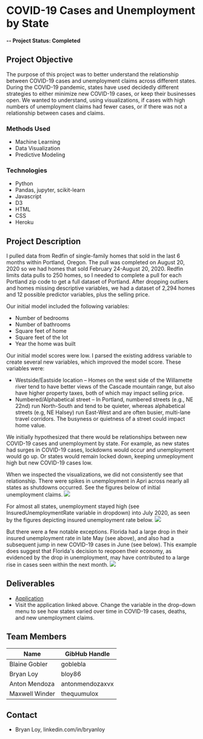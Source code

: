 # COVID-19 Cases and Unemployment by State

#### -- Project Status: Completed

## Project Objective
The purpose of this project was to better understand the relationship between COVID-19 cases and unemployment claims across different states.  During the COVID-19 pandemic, states have used decidedly different strategies to either minimize new COVID-19 cases, or keep their businesses open.  We wanted to understand, using visualizations, if cases with high numbers of unemployment claims had fewer cases, or if there was not a relationship between cases and claims.


### Methods Used
* Machine Learning
* Data Visualization
* Predictive Modeling

### Technologies
* Python
* Pandas, jupyter, scikit-learn 
* Javascript
* D3
* HTML
* CSS
* Heroku


## Project Description
I pulled data from Redfin of single-family homes that sold in the last 6 months within Portland, Oregon.  The pull was completed on August 20, 2020 so we had homes that sold February 24-August 20, 2020.  Redfin limits data pulls to 250 homes, so I needed to complete a pull for each Portland zip code to get a full dataset of Portland.  After dropping outliers and homes missing descriptive variables, we had a dataset of 2,294 homes and 12 possible predictor variables, plus the selling price. 

Our initial model included the following variables:
* Number of bedrooms
* Number of bathrooms
* Square feet of home
* Square feet of the lot
* Year the home was built

Our initial model scores were low.  I parsed the existing address variable to create several new variables, which improved the model score. These variables were:
* Westside/Eastside location – Homes on the west side of the Willamette river tend to have better views of the Cascade mountain range, but also have higher property taxes, both of which may impact selling price.
* Numbered/Alphabetical street – In Portland, numbered streets (e.g., NE 22nd) run North-South and tend to be quieter, whereas alphabetical streets (e.g, NE Halsey) run East-West and are often busier, multi-lane travel corridors. The busyness or quietness of a street could impact home value.

We initially hypothesized that there would be relationships between new COVID-19 cases and unemployment by state.  For example, as new states had surges in COVID-19 cases, lockdowns would occur and unemployment would go up.  Or states would remain locked down, keeping unmeployment high but new COVID-19 cases low. 

When we inspected the visualizations, we did not consistently see that relationship.  There were spikes in unemployment in Apri across nearly all states as shutdowns occurred. See the figures below of initial unemployment claims.
![](machine%20learning%20code/Home%20Price%20App.png)

For almost all states, unemployment stayed high (see InsuredUnemploymentRate variable in dropdown) into July 2020, as seen by the figures depicting insured unemployment rate below.
![](machine%20learning%20code/Home%20Price%20App.png)

But there were a few notable exceptions.  Florida had a large drop in their insured unemployment rate in late May (see above), and also had a subsequent jump in new COVID-19 cases in June (see below).  This example does suggest that Florida's decision to reopoen their economy, as evidenced by the drop in unemployment, may have contributed to a large rise in cases seen within the next month. 
![](machine%20learning%20code/Home%20Price%20App.png)


## Deliverables
* [Application](https://bamb-project3.herokuapp.com/)
* Visit the application linked above.   Change the variable in the drop-down menu to see how states varied over time in COVID-19 cases, deaths, and new unemployment claims. 


## Team Members

|Name     |  GibHub Handle   | 
|---------|-----------------|
|Blaine Gobler | goblebla   |
|Bryan Loy | bloy86   |
|Anton Mendoza | antonmendozaxvx  |
|Maxwell Winder | thequumulox   |

## Contact
* Bryan Loy, linkedin.com/in/bryanloy

